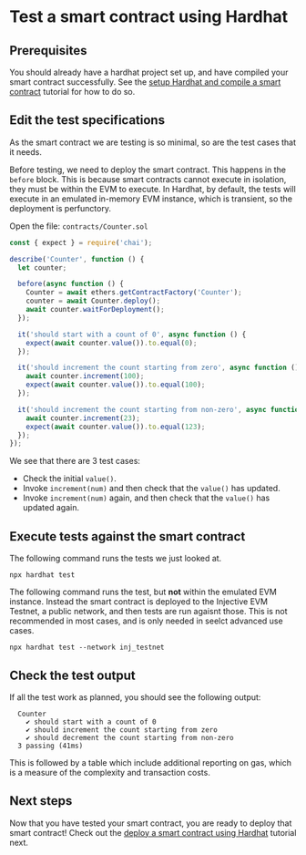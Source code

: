 # Test a smart contract using Hardhat

## Prerequisites

You should already have a hardhat project set up, and have compiled your smart contract successfully.
See the [setup Hardhat and compile a smart contract](./compile-hardhat.md) tutorial for how to do so.

## Edit the test specifications

As the smart contract we are testing is so minimal, so are the test cases that it needs.

Before testing, we need to deploy the smart contract.
This happens in the `before` block.
This is because smart contracts cannot execute in isolation, they must be within the EVM to execute.
In Hardhat, by default, the tests will execute in an emulated in-memory EVM instance, which is transient, so the deployment is perfunctory.

Open the file: `contracts/Counter.sol`

```js
const { expect } = require('chai');

describe('Counter', function () {
  let counter;

  before(async function () {
    Counter = await ethers.getContractFactory('Counter');
    counter = await Counter.deploy();
    await counter.waitForDeployment();
  });

  it('should start with a count of 0', async function () {
    expect(await counter.value()).to.equal(0);
  });

  it('should increment the count starting from zero', async function () {
    await counter.increment(100);
    expect(await counter.value()).to.equal(100);
  });

  it('should increment the count starting from non-zero', async function () {
    await counter.increment(23);
    expect(await counter.value()).to.equal(123);
  });
});

```

We see that there are 3 test cases:

- Check the initial `value()`.
- Invoke `increment(num)` and then check that the `value()` has updated.
- Invoke `increment(num)` again, and then check that the `value()` has updated again.

## Execute tests against the smart contract

The following command runs the tests we just looked at.

```shell
npx hardhat test
```

The following command runs the test, but **not** within the emulated EVM instance.
Instead the smart contract is deployed to the Injective EVM Testnet, a public network, and then tests are run agaisnt those.
This is not recommended in most cases, and is only needed in seelct advanced use cases.

```shell
npx hardhat test --network inj_testnet
```

## Check the test output

If all the test work as planned, you should see the following output:

```text
  Counter
    ✔ should start with a count of 0
    ✔ should increment the count starting from zero
    ✔ should decrement the count starting from non-zero
  3 passing (41ms)
```

This is followed by a table which include additional reporting on gas, which is a measure of the complexity and transaction costs.

## Next steps

Now that you have tested your smart contract, you are ready to deploy that smart contract!
Check out the [deploy a smart contract using Hardhat](./deploy-hardhat.md) tutorial next.
